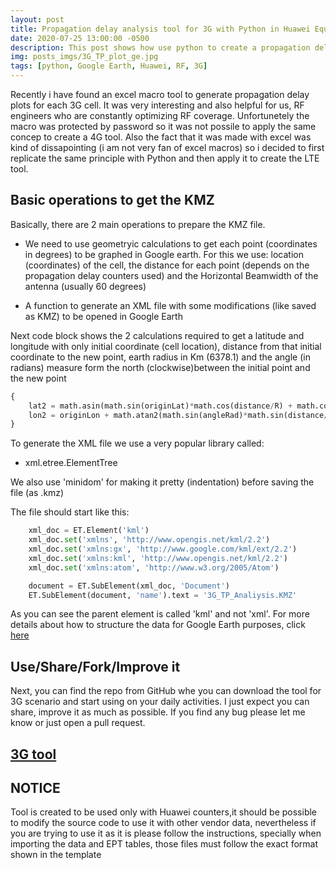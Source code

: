 ```yaml
---
layout: post
title: Propagation delay analysis tool for 3G with Python in Huawei Equipment
date: 2020-07-25 13:00:00 -0500
description: This post shows how use python to create a propagation delay analysis tool to help RF engineers locating cells with high overshooting problems
img: posts_imgs/3G_TP_plot_ge.jpg
tags: [python, Google Earth, Huawei, RF, 3G]
---
```


Recently i have found an excel macro tool to generate propagation delay plots for each 3G cell. It was very interesting and also helpful for us, RF engineers who are constantly optimizing RF coverage. Unfortunetely the macro was protected by password so it was not possile to apply the same concep to create a 4G tool. Also the fact that it was made with excel was kind of dissapointing (i am not very fan of excel macros) so i decided to first replicate the same principle with Python and then apply it to create the LTE tool. 

## Basic operations to get the KMZ

Basically, there are 2 main operations to prepare the KMZ file.

* We need to use geometryic calculations to get each point (coordinates in degrees) to be graphed in Google earth. For this we use: location (coordinates) of the cell, the distance for each point (depends on the propagation delay counters used) and the Horizontal Beamwidth of the antenna (usually 60 degrees)

* A function to generate an XML file with some modifications (like saved as KMZ) to be opened in Google Earth

Next code block shows the 2 calculations required to get a latitude and longitude with only initial coordinate (cell location), distance from that initial coordinate to the new point, earth radius in Km (6378.1) and the angle (in radians) measure form the north (clockwise)between the initial point and the new point

```python
{
    lat2 = math.asin(math.sin(originLat)*math.cos(distance/R) + math.cos(originLat)*math.sin(distance/R)*math.cos(angleRad))
    lon2 = originLon + math.atan2(math.sin(angleRad)*math.sin(distance/R)*math.cos(originLat), math.cos(distance/R)-math.sin(originLat)*math.sin(lat2))
}
```

To generate the XML file we use a very popular library called: 

- xml.etree.ElementTree

We also use 'minidom' for making it pretty (indentation) before saving the file (as .kmz)

The file should start like this:

```python
    xml_doc = ET.Element('kml')
    xml_doc.set('xmlns', 'http://www.opengis.net/kml/2.2')
    xml_doc.set('xmlns:gx', 'http://www.google.com/kml/ext/2.2')
    xml_doc.set('xmlns:kml', 'http://www.opengis.net/kml/2.2')
    xml_doc.set('xmlns:atom', 'http://www.w3.org/2005/Atom')

    document = ET.SubElement(xml_doc, 'Document')
    ET.SubElement(document, 'name').text = '3G_TP_Analiysis.KMZ'
```

As you can see the parent element is called 'kml' and not 'xml'. For more details about how to structure the data for Google Earth purposes, click [here](https://developers.google.com/kml/documentation/kml_tut "KML Tutorial")

## Use/Share/Fork/Improve it

Next, you can find the repo from GitHub whe you can download the tool for 3G scenario and start using on your daily activities. I just expect you can share, improve it as much as possible. If you find any bug please let me know or just open a pull request.

## [3G tool](https://github.com/joch182/3G-Huawei-Propagation-Delay-Tool-Google-Earth)

## NOTICE

Tool is created to be used only with Huawei counters,it should be possible to modify the source code to use it with other vendor data, nevertheless if you are trying to use it as it is please follow the instructions, specially when importing the data and EPT tables, those files must follow the exact format shown in the template